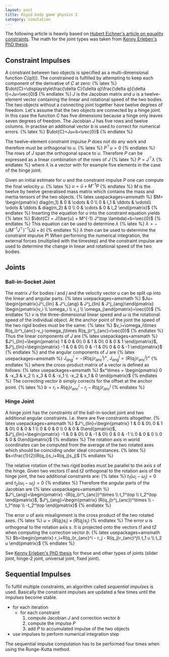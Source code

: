 ```yaml
---
layout: post
title: Rigid body game physics 2
category: simulation
---
```


The following article is heavily based on [Hubert Eichner's article on equality constraints][1].
The math for the joint types was taken from [Kenny Erleben's PhD thesis][2].

## Constraint Impulses
A constraint between two objects is specified as a multi-dimensional function *C(q(t))*.
The constrained is fulfilled by attempting to keep each component of the derivative of *C* at zero:
{% latex %}
$\dot{C}=\displaystyle\frac{\delta C}{\delta q}\frac{\delta q}{\delta t}=Ju=\vec{0}$
{% endlatex %}
*J* is the Jacobian matrix and *u* is a twelve-element vector containing the linear and rotational speed of the two bodies.
The two objects without a connecting joint together have twelve degrees of freedom.
Let's assume that the two objects are connected by a hinge joint.
In this case the function *C* has five dimensions because a hinge only leaves seven degrees of freedom.
The Jacobian *J* has five rows and twelve columns.
In practise an additional vector *b* is used to correct for numerical errors.
{% latex %}
$\dot{C}=Ju+b=\vec{0}$
{% endlatex %}

The twelve-element constraint impulse *P* does not do any work and therefore must be orthogonal to *u*.
{% latex %}
$P^\top u=0$
{% endlatex %}
The rows of *J* span the orthogonal space to *u*. Therefore *P* can be expressed as a linear combination of the rows of *J*
{% latex %}
$P=J^\top \lambda$
{% endlatex %}
where *λ* is a vector with for example five elements in the case of the hinge joint.

Given an initial estimate for *u* and the constraint impulse *P* one can compute the final velocity *u*.
{% latex %}
$u=\bar{u}+M^{-1}P$
{% endlatex %}
*M* is the twelve by twelve generalised mass matrix which contains the mass and inertia tensors of the two objects.
{% latex usepackages=amsmath %}
$M=
\begin{pmatrix}
  diag(m_1) & 0      & \cdots    & 0     \\
  0         & I_1    & \ddots    & \vdots\\
  \vdots    & \ddots & diag(m_2) & 0     \\
  0         & \cdots & 0         & I_2
\end{pmatrix}$
{% endlatex %}
Inserting the equation for *u* into the constraint equation yields
{% latex %}
$\dot{C} = J(\bar{u} + M^{-1} J^\top \lambda)+b=\vec{0}$
{% endlatex %}
This equation can be used to determine *λ*
{% latex %}
$\lambda = -(J M^{-1} J^\top)^{-1} (J\bar{u}+b)$
{% endlatex %}
*λ* then can be used to determine the constraint impulse *P*!
When performing the numerical integration, the external forces (multiplied with the timestep) and the constraint impulse are used
to determine the change in linear and rotational speed of the two bodies.

## Joints
### Ball-in-Socket Joint
The matrix *J* for bodies *i* and *j* and the velocity vector *u* can be split up into the linear and angular parts.
{% latex usepackages=amsmath %}
$Ju=
\begin{pmatrix}J^i_{lin} & J^i_{ang} & J^j_{lin} & J^j_{ang}\end{pmatrix}
\begin{pmatrix}v_i \\ \omega_i \\ v_j \\ \omega_j\end{pmatrix}=\vec{0}$
{% endlatex %}
*v* is the three-dimensional linear speed and *ω* is the rotational speed of the individual object.
At the anchor point of the joint the speed of the two rigid bodies must be the same:
{% latex %}
$v_i+\omega_i\times R(q_i)r^i_{anc}-v_j-\omega_j\times R(q_j)r^j_{anc}=\vec{0}$
{% endlatex %}
Thus the linear components of *J* are
{% latex usepackages=amsmath %}
$J^i_{lin}=\begin{pmatrix} 1 & 0 & 0\\ 0 & 1 & 0\\ 0 & 0 & 1 \end{pmatrix}$,
$J^j_{lin}=\begin{pmatrix} -1 & 0 & 0\\ 0 & -1 & 0\\ 0 & 0 & -1 \end{pmatrix}$
{% endlatex %}
and the angular components of *J* are
{% latex usepackages=amsmath %}
$J^i_{ang}=-(R(q_i)r^i_{anc})^\times$,
$J^j_{ang}=(R(q_j)r^j_{anc})^\times$
{% endlatex %}
where the cross-product matrix of a vector is defined as follows:
{% latex usepackages=amsmath %}
$x^\times = \begin{pmatrix} 0 & -x_3 & x_2 \\ x_3 & 0 & -x_1 \\ -x_2 & x_1 & 0 \end{pmatrix}$
{% endlatex %}
The correcting vector *b* simply corrects for the offset at the anchor point.
{% latex %}
$b = r_i+R(q_i)r_{anc}^i - r_j - R(q_j)r_{anc}^j$
{% endlatex %}

### Hinge Joint
A hinge joint has the constraints of the ball-in-socket joint and two additional angular constraints.
I.e. there are five constraints altogether.
{% latex usepackages=amsmath %}
$J^i_{lin}=\begin{pmatrix} 1 & 0 & 0\\ 0 & 1 & 0\\ 0 & 0 & 1 \\ 0 & 0 & 0 \\ 0 & 0 & 0\end{pmatrix}$,
$J^j_{lin}=\begin{pmatrix} -1 & 0 & 0\\ 0 & -1 & 0\\ 0 & 0 & -1 \\ 0 & 0 & 0 \\ 0 & 0 & 0\end{pmatrix}$
{% endlatex %}
The rotation axis in world coordinates can be computed from the average of the two rotated axes
which should be coinciding under ideal circumstances.
{% latex %}
$s=\frac{1}{2}(R(q_i)s_i+R(q_j)s_j)$
{% endlatex %}

The relative rotation of the two rigid bodies must be parallel to the axis *s* of the hinge.
Given two vectors *t1* and *t2* orthogonal to the rotation axis of the hinge joint,
the two additional constraints are:
{% latex %}
$t_1 (\omega_i - \omega_j) = 0$ and $t_2 (\omega_i - \omega_j) = 0$
{% endlatex %}
Therefore the angular parts of the Jacobian are
{% latex usepackages=amsmath %}
$J^i_{ang}=\begin{pmatrix} -(R(q_i)r^i_{anc})^\times \\ t_1^\top \\ t_2^\top \end{pmatrix}$,
$J^j_{ang}=\begin{pmatrix} (R(q_j)r^j_{anc})^\times \\ -t_1^\top \\ -t_2^\top \end{pmatrix}$
{% endlatex %}

The error *u* of axis misalignment is the cross product of the two rotated axes.
{% latex %}
$u=(R(q_i)s_i)\times (R(q_j)s_j)$
{% endlatex %}
The error *u* is orthogonal to the rotation axis *s*.
It is projected onto the vectors *t1* and *t2* when computing the correction vector *b*:
{% latex usepackages=amsmath %}
$b=\begin{pmatrix} r_i+R(q_i)r_{anc}^i - r_j - R(q_j)r_{anc}^j\\ t_1 u \\ t_2 u \end{pmatrix}$
{% endlatex %}

See [Kenny Erleben's PhD thesis][2] for these and other types of joints
(slider joint, hinge-2 joint, universal joint, fixed joint).

## Sequential Impulses
To fulfill multiple constraints, an algorithm called *sequential impulses* is used.
Basically the constraint impulses are updated a few times until the impulses become stable.

* for each iteration
    * for each constraint
        1. compute Jacobian *J* and correction vector *b*
        1. compute the impulse *P*
        1. add *P* to accumulated impulse of the two objects
* use impulses to perform numerical integration step

The sequential impulse computation has to be performed four times when using the Runge-Kutta method.

[1]: http://myselph.de/gamePhysics/equalityConstraints.html
[2]: http://image.diku.dk/kenny/download/erleben.05.thesis.pdf

